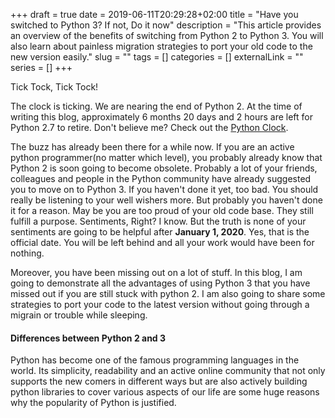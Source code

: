 +++ 
draft = true
date = 2019-06-11T20:29:28+02:00
title = "Have you switched to Python 3? If not, Do it now"
description = "This article provides an overview of the benefits of switching from Python 2 to Python 3. You will also learn about painless migration strategies to port your old code to the new version easily."
slug = "" 
tags = []
categories = []
externalLink = ""
series = []
+++

Tick Tock, Tick Tock!

The clock is ticking. We are nearing the end of Python 2. At the time of writing this blog, approximately 6 months 20 days and 2 hours are left for Python 2.7 to retire. Don't believe me? Check out the [Python Clock](https://pythonclock.org/). 

The buzz has already been there for a while now. If you are an active python programmer(no matter which level), you probably already know that Python 2 is soon going to become obsolete. Probably a lot of your friends, colleagues and people in the Python community have already suggested you to move on to Python 3. If you haven't done it yet, too bad. You should really be listening to your well wishers more. But probably you haven't done it for a reason. May be you are too proud of your old code base. They still fulfill a purpose. Sentiments, Right? I know. But the truth is none of your sentiments are going to be helpful after **January 1, 2020**. Yes, that is the official date. You will be left behind and all your work would have been for nothing. 

Moreover, you have been missing out on a lot of stuff. In this blog, I am going to demonstrate all the advantages of using Python 3 that you have missed out if you are still stuck with python 2. I am also going to share some strategies to port your code to the latest version without going through a migrain or trouble while sleeping.

#### Differences between Python 2 and 3

Python has become one of the famous programming languages in the world. Its simplicity, readability and an active online community that not only supports the new comers in different ways but are also actively building python libraries to cover various aspects of our life are some huge reasons why the popularity of Python is justified. 
